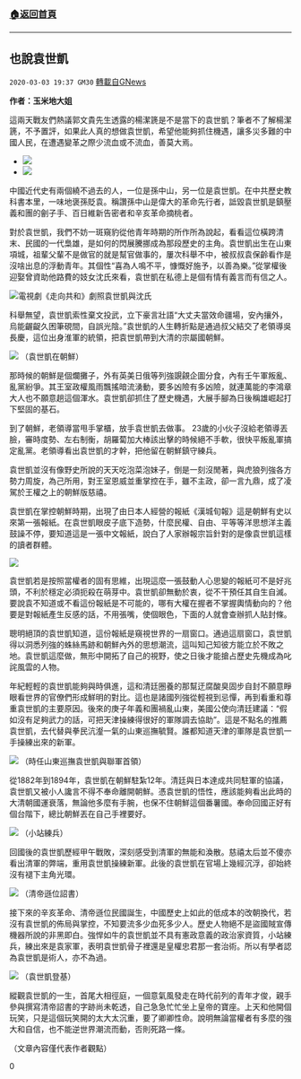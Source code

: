 ###  [:house:返回首頁](https://github.com/ourhimalayas/txt)
---

## 也說袁世凱
`2020-03-03 19:37 GM30` [轉載自GNews](https://gnews.org/zh-hant/129968/)

**作者：玉米地大姐**

這兩天戰友們熱議郭文貴先生透露的楊潔篪是不是當下的袁世凱？筆者不了解楊潔篪，不予置評，如果此人真的想做袁世凱，希望他能夠抓住機遇，讓多災多難的中國人民，在遭遇變革之際少流血或不流血，善莫大焉。

- ![](https://s3-ap-northeast-1.amazonaws.com/news.guo.offload.media/wp-content/uploads/2020/03/02194133/%E5%9B%BE%E7%89%871-14.png)
- ![](https://s3-ap-northeast-1.amazonaws.com/news.guo.offload.media/wp-content/uploads/2020/03/02194158/%E5%9B%BE%E7%89%872-16.png)


中國近代史有兩個繞不過去的人，一位是孫中山，另一位是袁世凱。在中共歷史教科書本里，一味地褒孫貶袁。稱讚孫中山是偉大的革命先行者，詆毀袁世凱是鎮壓義和團的劊子手、百日維新告密者和辛亥革命摘桃者。

對於袁世凱，我們不妨一斑窺豹從他青年時期的所作所為說起，看看這位橫跨清末、民國的一代梟雄，是如何的閃展騰挪成為那段歷史的主角。袁世凱出生在山東項城，祖輩父輩不是做官的就是幫官做事的，屢次科舉不中，被叔叔袁保齡看作是沒啥出息的浮動青年。其個性“喜為人鳴不平，慷慨好施予，以善為樂。”從掌權後迎娶曾資助他路費的妓女沈氏來看，袁世凱在私德上是個有情有義言而有信之人。

![](https://s3-ap-northeast-1.amazonaws.com/news.guo.offload.media/wp-content/uploads/2020/03/02194255/%E5%9B%BE%E7%89%873-10.png)電視劇《走向共和》劇照袁世凱與沈氏

科舉無望，袁世凱索性棄文投武，立下豪言壯語“大丈夫當效命疆場，安內攘外，烏能齷齪久困筆硯間，自誤光陰。”袁世凱的人生轉折點是通過叔父結交了老領導吳長慶，這位出身淮軍的統領，把袁世凱帶到大清的宗屬國朝鮮。

![](https://s3-ap-northeast-1.amazonaws.com/news.guo.offload.media/wp-content/uploads/2020/03/02194426/%E5%9B%BE%E7%89%874-8.png) （袁世凱在朝鮮）

那時候的朝鮮是個爛攤子，外有英美日俄等列強覬覦企圖分食，內有壬午軍叛亂、亂黨紛爭。其王室政權風雨飄搖暗流湧動，要多凶險有多凶險，就連萬能的李鴻章大人也不願意趟這個渾水。袁世凱卻抓住了歷史機遇，大展手腳為日後稱雄崛起打下堅固的基石。

到了朝鮮，老領導當甩手掌櫃，放手袁世凱去做事。 23歲的小伙子沒給老領導丟臉，審時度勢、左右制衡，胡羅蔔加大棒該出擊的時候絕不手軟，很快平叛亂軍搞定亂黨。老領導看出袁世凱的才幹，把他留在朝鮮鎮守練兵。

袁世凱並沒有像野史所說的天天吃泡菜泡妹子，倒是一刻沒閒著，與虎狼列強各方勢力周旋，為己所用，對王室恩威並重掌控在手，雖不主政，卻一言九鼎，成了凌駕於王權之上的朝鮮版慈禧。

袁世凱在掌控朝鮮時期，出現了由日本人經營的報紙《漢城旬報》這是朝鮮有史以來第一張報紙。在袁世凱眼皮子底下造勢，什麼民權、自由、平等等洋思想洋主義鼓譟不停，要知道這是一張中文報紙，說白了人家辦報宗旨針對的是像袁世凱這樣的讀者群體。

![](https://s3-ap-northeast-1.amazonaws.com/news.guo.offload.media/wp-content/uploads/2020/03/02194544/%E5%9B%BE%E7%89%875-5.png)

袁世凱若是按照當權者的固有思維，出現這麼一張鼓動人心思變的報紙可不是好兆頭，不利於穩定必須扼殺在萌芽中。袁世凱卻無動於衷，從不干預任其自生自滅。要說袁不知道或不看這份報紙是不可能的，哪有大權在握者不掌握輿情動向的？他要是對報紙產生反感的話，不用張嘴，使個眼色，下面的人就會查辦抓人貼封條。

聰明絕頂的袁世凱知道，這份報紙是窺視世界的一扇窗口。通過這扇窗口，袁世凱得以洞悉列強的蛛絲馬跡和朝鮮內外的思想潮流，這叫知己知彼方能立於不敗之地。袁世凱這麼做，無形中開拓了自己的視野，使之日後才能搶占歷史先機成為叱詫風雲的人物。

年紀輕輕的袁世凱能夠與時俱進，這和清廷圈養的那幫迂腐酸臭固步自封不願意睜眼看世界的官僚們形成鮮明的對比。這也是諸國列強從輕視到忌憚，再到看重和尊重袁世凱的主要原因。後來的庚子年義和團禍亂山東，美國公使向清廷建議：“假如沒有足夠武力的話，可把天津操練得很好的軍隊調去協助”。這是不點名的推薦袁世凱，去代替與拳民沆瀣一氣的山東巡撫毓賢。誰都知道天津的軍隊是袁世凱一手操練出來的新軍。

![](https://s3-ap-northeast-1.amazonaws.com/news.guo.offload.media/wp-content/uploads/2020/03/02194631/%E5%9B%BE%E7%89%876-3.png) （時任山東巡撫袁世凱與聯軍首領）

從1882年到1894年，袁世凱在朝鮮駐紮12年。清廷與日本達成共同駐軍的協議，袁世凱又被小人讒言不得不奉命離開朝鮮。憑袁世凱的悟性，應該能夠看出此時的大清朝國運衰落，無論他多麼有手腕，也保不住朝鮮這個番薯國。奉命回國正好有個台階下，總比朝鮮丟在自己手裡要好。

![](https://s3-ap-northeast-1.amazonaws.com/news.guo.offload.media/wp-content/uploads/2020/03/02194737/%E5%9B%BE%E7%89%877-3.png) （小站練兵）

回國後的袁世凱歷經甲午戰敗，深刻感受到清軍的無能和渙散。慈禧太后並不傻亦看出清軍的弊端，重用袁世凱操練新軍。此後的袁世凱在官場上幾經沉浮，卻始終沒有褪下主角光環。

![](https://s3-ap-northeast-1.amazonaws.com/news.guo.offload.media/wp-content/uploads/2020/03/02194831/%E5%9B%BE%E7%89%878-1.png) （清帝遜位詔書）

接下來的辛亥革命、清帝遜位民國誕生，中國歷史上如此的低成本的改朝換代，若沒有袁世凱的佈局與掌控，不知要流多少血死多少人。歷史人物絕不是盜國賊宣傳機器所說的非黑即白。強悍如牛的袁世凱並不具有憲政意義的政治家資質，小站練兵，練出來是袁家軍，表明袁世凱骨子裡還是皇權忠君那一套治術。所以有學者認為袁世凱是術人，亦不為過。

![](https://s3-ap-northeast-1.amazonaws.com/news.guo.offload.media/wp-content/uploads/2020/03/02194925/%E5%9B%BE%E7%89%879.png) （袁世凱登基）

縱觀袁世凱的一生，首尾大相徑庭，一個意氣風發走在時代前列的青年才俊，親手參與撰寫清帝詔書的字跡尚未乾透，自己急急忙忙坐上皇帝的寶座。上天和他開個玩笑，只是這個玩笑開的太大太沉重，要了卿卿性命。說明無論當權者有多麼的強大和自信，也不能逆世界潮流而動，否則死路一條。

（文章內容僅代表作者觀點）

0
